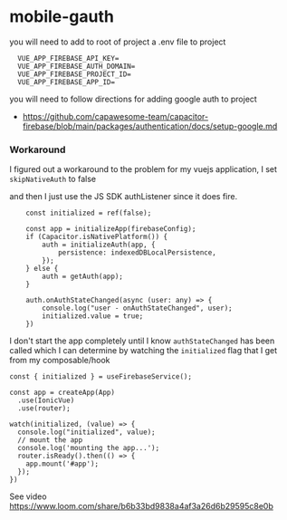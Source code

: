 # mobile-gauth

you will need to add to root of project a .env file to project 
```
  VUE_APP_FIREBASE_API_KEY= 
  VUE_APP_FIREBASE_AUTH_DOMAIN= 
  VUE_APP_FIREBASE_PROJECT_ID= 
  VUE_APP_FIREBASE_APP_ID= 
```


you will need to follow directions for adding google auth to project
- https://github.com/capawesome-team/capacitor-firebase/blob/main/packages/authentication/docs/setup-google.md


### Workaround

I figured out a workaround to the problem for my vuejs application, I set `skipNativeAuth` to false


and then I just use the JS SDK authListener since it does fire.
```
    const initialized = ref(false);

    const app = initializeApp(firebaseConfig);
    if (Capacitor.isNativePlatform()) {
        auth = initializeAuth(app, {
            persistence: indexedDBLocalPersistence,
        });
    } else {
        auth = getAuth(app);
    }

    auth.onAuthStateChanged(async (user: any) => {
        console.log("user - onAuthStateChanged", user);
        initialized.value = true;
    })
```
I don't start the app completely until I know `authStateChanged` has been called which I can determine by watching the `initialized` flag that I get from my composable/hook

```
const { initialized } = useFirebaseService();

const app = createApp(App)
  .use(IonicVue)
  .use(router);

watch(initialized, (value) => {
  console.log("initialized", value);
  // mount the app
  console.log('mounting the app...');
  router.isReady().then(() => {
    app.mount('#app');
  });
})
```



See video
https://www.loom.com/share/b6b33bd9838a4af3a26d6b29595c8e0b